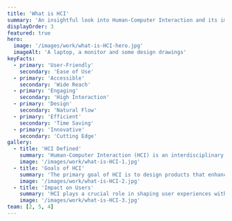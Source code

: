 ```yaml
---
title: 'What is HCI'
summary: 'An insightful look into Human-Computer Interaction and its impact.'
displayOrder: 3
featured: true 
hero:
  image: '/images/work/what-is-HCI-hero.jpg'
  imageAlt: 'A laptop, a monitor and some design drawings'
keyFacts:
  - primary: 'User-Friendly'
    secondary: 'Ease of Use'
  - primary: 'Accessible'
    secondary: 'Wide Reach'
  - primary: 'Engaging'
    secondary: 'High Interaction'
  - primary: 'Design'
    secondary: 'Natural Flow'
  - primary: 'Efficient'
    secondary: 'Time Saving'
  - primary: 'Innovative'
    secondary: 'Cutting Edge'
gallery:
  - title: 'HCI Defined'
    summary: 'Human-Computer Interaction (HCI) is an interdisciplinary area of study and technology, focusing on the interaction between software interfaces and humans. It aims to improve the communication pathways between users and modern technology, ensuring that technology is not only efficient but also user-friendly.'
    image: '/images/work/what-is-HCI-1.jpg'
  - title: 'Goals of HCI'
    summary: 'The primary goal of HCI is to design products that enhance user experience. This involves making technology simple to understand and the user experience as friendly and accessible as possible. HCI strives for high usability and accessibility, fostering a sense of connectivity and interaction.'
    image: '/images/work/what-is-HCI-2.jpg'
  - title: 'Impact on Users'
    summary: 'HCI plays a crucial role in shaping user experiences with technology. A well-designed HCI leads to better usability, enhancing user satisfaction, and loyalty. The focus on user-friendly design and interaction creates a positive atmosphere for users, making them more likely to engage with and be loyal to the technology.'
    image: '/images/work/what-is-HCI-3.jpg'
team: [2, 5, 4]
---
```

